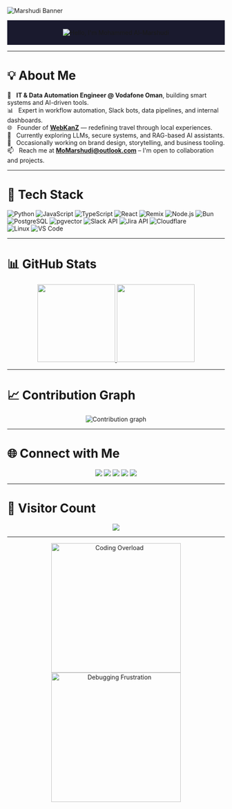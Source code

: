 ![Marshudi Banner](https://user-images.githubusercontent.com/74038190/225813708-98b745f2-7d22-48cf-9150-083f1b00d6c9.gif)

<div align="center" style="background-color:#1a1a2e; padding: 20px;">
  <img src="https://readme-typing-svg.herokuapp.com?font=Ubuntu&weight=700&size=30&pause=1000&color=89dceb&background=1a1a2e00&center=true&width=500&height=75&lines=Hi%F0%9F%91%8B%2C+I'm+Mohammed+Al-Marshudi;IT+%26+Data+Automation+Engineer;Cybersecurity+%7C+Slack+%7C+Jira+%7C+Web" alt="Hello, I'm Mohammed Al-Marshudi">
</div>

---


# 💡 About Me

🔧 &nbsp; **IT & Data Automation Engineer @ Vodafone Oman**, building smart systems and AI-driven tools.\
📊 &nbsp; Expert in workflow automation, Slack bots, data pipelines, and internal dashboards.\
🌐 &nbsp; Founder of [**WebKanZ**](https://webkanz.com) — redefining travel through local experiences.\
🧠 &nbsp; Currently exploring LLMs, secure systems, and RAG-based AI assistants.\
🎨 &nbsp; Occasionally working on brand design, storytelling, and business tooling.\
📫 &nbsp; Reach me at **MoMarshudi@outlook.com** – I'm open to collaboration and projects.

---

# 🧰 Tech Stack

![Python](https://img.shields.io/badge/-Python-1e1e2e?style=flat&logo=python&logoColor=89dceb)
![JavaScript](https://img.shields.io/badge/-JavaScript-1e1e2e?style=flat&logo=javascript&logoColor=facc15)
![TypeScript](https://img.shields.io/badge/-TypeScript-1e1e2e?style=flat&logo=typescript&logoColor=00acc1)
![React](https://img.shields.io/badge/-React-1e1e2e?style=flat&logo=react&logoColor=61dafb)
![Remix](https://img.shields.io/badge/-Remix-1e1e2e?style=flat&logo=remix&logoColor=white)
![Node.js](https://img.shields.io/badge/-Node.js-1e1e2e?style=flat&logo=node.js&logoColor=7fc728)
![Bun](https://img.shields.io/badge/-Bun-1e1e2e?style=flat&logo=bun&logoColor=white)\
![PostgreSQL](https://img.shields.io/badge/-PostgreSQL-1e1e2e?style=flat&logo=postgresql&logoColor=336791)
![pgvector](https://img.shields.io/badge/-pgvector-1e1e2e?style=flat&logoColor=white)
![Slack API](https://img.shields.io/badge/-Slack%20API-1e1e2e?style=flat&logo=slack&logoColor=4a154b)
![Jira API](https://img.shields.io/badge/-Jira%20API-1e1e2e?style=flat&logo=jira&logoColor=0052cc)
![Cloudflare](https://img.shields.io/badge/-Cloudflare-1e1e2e?style=flat&logo=cloudflare&logoColor=f38020)\
![Linux](https://img.shields.io/badge/-Linux-1e1e2e?style=flat&logo=linux&logoColor=white)
![VS Code](https://img.shields.io/badge/-VS%20Code-1e1e2e?style=flat&logo=visual-studio-code&logoColor=007acc)

---

# 📊 GitHub Stats

<p align="center">
  <a href="https://github.com/Marshudi">
    <img height="180em" src="https://github-readme-stats-eight-theta.vercel.app/api?username=Marshudi&show_icons=true&theme=nightowl&include_all_commits=true&count_private=true" />
    <img height="180em" src="https://github-readme-stats-eight-theta.vercel.app/api/top-langs/?username=Marshudi&layout=compact&theme=nightowl&hide_border=true" />

  </a>
</p>

---

# 📈 Contribution Graph

<p align="center">
  <picture>
    <source media="(prefers-color-scheme: dark)" srcset="https://github-readme-activity-graph.vercel.app/graph?username=Marshudi&theme=nightowl&hide_border=true&bg_color=1e1e2e&color=cdd6f4&title_color=cba6f7&line=89dceb&point=b4befe&area=true&area_color=89dceb" />
    <source media="(prefers-color-scheme: light)" srcset="https://github-readme-activity-graph.vercel.app/graph?username=Marshudi&theme=dracula&hide_border=true&bg_color=ffffff&color=4c4f69&title_color=8839ef&line=04a5e5&point=7287fd&area=true&area_color=04a5e5" />
    <img alt="Contribution graph" src="https://github-readme-activity-graph.vercel.app/graph?username=Marshudi&theme=nightowl&hide_border=true" />
  </picture>
</p>

---



# 🌐 Connect with Me

<p align="center">
  <a href="https://marshudi.com"><img src="https://img.shields.io/badge/-marshudi.com-1e1e2e?style=flat-square&logo=Google-Chrome&logoColor=89dceb" /></a>
  <a href="https://linkedin.com/in/Marshudi"><img src="https://img.shields.io/badge/-LinkedIn-1e1e2e?style=flat-square&logo=Linkedin&logoColor=0A66C2" /></a>
  <a href="mailto:MoMarshudi@outlook.com"><img src="https://img.shields.io/badge/-Email-1e1e2e?style=flat-square&logo=Gmail&logoColor=EA4335" /></a>
  <a href="https://instagram.com/eMarshudi"><img src="https://img.shields.io/badge/-Instagram-1e1e2e?style=flat-square&logo=Instagram&logoColor=E4405F" /></a>
  <a href="https://x.com/eMarshudi"><img src="https://img.shields.io/badge/-Twitter(X)-1e1e2e?style=flat-square&logo=Twitter&logoColor=1DA1F2" /></a>
</p>

---

# 🔢 Visitor Count

<p align="center">
  <img src="https://profile-counter.glitch.me/Marshudi/count.svg" />
</p>

---

<div align="center">
  <img src="https://media.giphy.com/media/LmNwrBhejkK9EFP504/giphy.gif" alt="Coding Overload" width="300" />
  <img src="https://media.giphy.com/media/9J7tdYltWyXIY/giphy.gif" alt="Debugging Frustration" width="300" />
</div>

